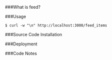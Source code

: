 ###What is feed?


###Usage

```shell
$ curl -w "\n" http://localhost:3000/feed_items
```


###Source Code Installation


###Deployment


###Code Notes
